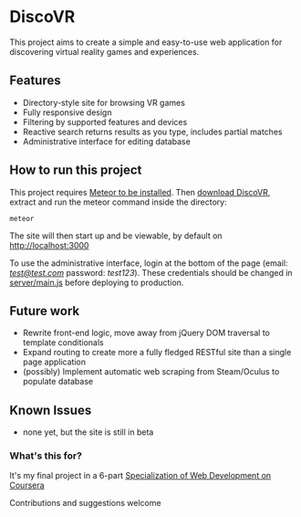 ﻿# DiscoVR

This project aims to create a simple and easy-to-use web application for discovering virtual reality games and experiences.

## Features

* Directory-style site for browsing VR games
* Fully responsive design
* Filtering by supported features and devices
* Reactive search returns results as you type, includes partial matches
* Administrative interface for editing database

## How to run this project

This project requires [Meteor to be installed](https://www.meteor.com/install). Then [download DiscoVR](https://github.com/Jann3/DiscoVR/archive/master.zip), extract and run the meteor command inside the directory:

```cd DiscoVR-master
meteor
```

The site will then start up and be viewable, by default on [http://localhost:3000](http://localhost:3000)

To use the administrative interface, login at the bottom of the page (email: *test@test.com* password: *test123*).
These credentials should be changed in [server/main.js](https://github.com/Jann3/DiscoVR/blob/master/server/main.js) before deploying to production.

## Future work

* Rewrite front-end logic, move away from jQuery DOM traversal to template conditionals
* Expand routing to create more a fully fledged RESTful site than a single page application
* (possibly) Implement automatic web scraping from Steam/Oculus to populate database

## Known Issues

* none yet, but the site is still in beta

### What's this for?
It's my final project in a 6-part [Specialization of Web Development on Coursera](https://www.coursera.org/specializations/website-development)

Contributions and suggestions welcome